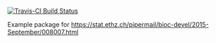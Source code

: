 [![Travis-CI Build Status](https://travis-ci.org/jimhester/testPrototype.svg?branch=master)](https://travis-ci.org/jimhester/testPrototype)

Example package for https://stat.ethz.ch/pipermail/bioc-devel/2015-September/008007.html
